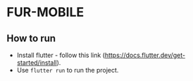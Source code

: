 # FUR-MOBILE

## How to run

- Install flutter - follow this link (<https://docs.flutter.dev/get-started/install>).
- Use `flutter run` to run the project.
